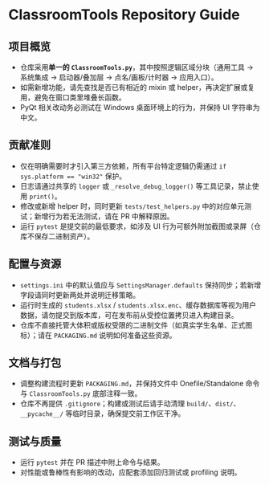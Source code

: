 # ClassroomTools Repository Guide

## 项目概览
- 仓库采用**单一的 `ClassroomTools.py`**，其中按照逻辑区域分块（通用工具 → 系统集成 → 启动器/叠加层 → 点名/画板/计时器 → 应用入口）。
- 如需新增功能，请先查找是否已有相近的 mixin 或 helper，再决定扩展或复用，避免在窗口类里堆叠长函数。
- PyQt 相关改动务必测试在 Windows 桌面环境上的行为，并保持 UI 字符串为中文。

## 贡献准则
- 仅在明确需要时才引入第三方依赖，所有平台特定逻辑仍需通过 `if sys.platform == "win32"` 保护。
- 日志请通过共享的 `logger` 或 `_resolve_debug_logger()` 等工具记录，禁止使用 `print()`。
- 修改或新增 helper 时，同时更新 `tests/test_helpers.py` 中的对应单元测试；新增行为若无法测试，请在 PR 中解释原因。
- 运行 `pytest` 是提交前的最低要求，如涉及 UI 行为可额外附加截图或录屏（仓库不保存二进制资产）。

## 配置与资源
- `settings.ini` 中的默认值应与 `SettingsManager.defaults` 保持同步；若新增字段请同时更新两处并说明迁移策略。
- 运行时生成的 `students.xlsx` / `students.xlsx.enc`、缓存数据库等视为用户数据，请勿提交到版本库，可在发布前从受控位置拷贝进入构建目录。
- 仓库不直接托管大体积或版权受限的二进制文件（如真实学生名单、正式图标）；请在 `PACKAGING.md` 说明如何准备这些资源。

## 文档与打包
- 调整构建流程时更新 `PACKAGING.md`，并保持文件中 Onefile/Standalone 命令与 `ClassroomTools.py` 底部注释一致。
- 仓库不再提供 `.gitignore`；构建或测试后请手动清理 `build/`、`dist/`、`__pycache__/` 等临时目录，确保提交前工作区干净。

## 测试与质量
- 运行 `pytest` 并在 PR 描述中附上命令与结果。
- 对性能或鲁棒性有影响的改动，应配套添加回归测试或 profiling 说明。

